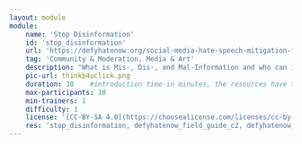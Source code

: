 ```yaml
---
layout: module
module:
    name: 'Stop Disinformation'
    id: 'stop_disinformation' 
    url: 'https://defyhatenow.org/social-media-hate-speech-mitigation-field-guide-v2-cameroon/'
    tag: 'Community & Moderation, Media & Art'
    description: "What is Mis-, Dis-, and Mal-Information and who can it be detected?"
    pic-url: thinkb4uclick.png
    duration: 30    #introduction time in minutes, the resources have their own time blocks
    max-participants: 10
    min-trainers: 1
    difficulty: 1  
    license: '[CC-BY-SA 4.0](https://choosealicense.com/licenses/cc-by-sa-4.0/)'
    res: 'stop_disinformation, defyhatenow_field_guide_c2, defyhatenow_facilitator_notes'
---  
```

